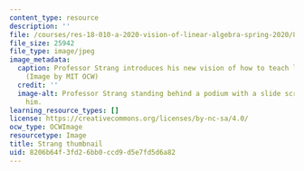 ```yaml
---
content_type: resource
description: ''
file: /courses/res-18-010-a-2020-vision-of-linear-algebra-spring-2020/8206b64f3fd26bb0ccd9d5e7fd5d6a82_RES-18-010S20-th.jpg
file_size: 25942
file_type: image/jpeg
image_metadata:
  caption: Professor Strang introduces his new vision of how to teach linear algebra.
    (Image by MIT OCW)
  credit: ''
  image-alt: Professor Strang standing behind a podium with a slide screen behind
    him.
learning_resource_types: []
license: https://creativecommons.org/licenses/by-nc-sa/4.0/
ocw_type: OCWImage
resourcetype: Image
title: Strang thumbnail
uid: 8206b64f-3fd2-6bb0-ccd9-d5e7fd5d6a82
---
```

